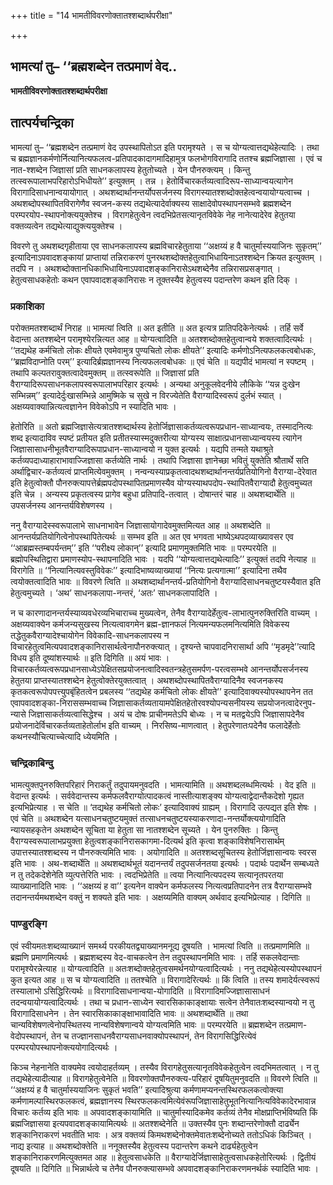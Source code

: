 +++
title = "14 भामतीविवरणोक्तातश्शब्दार्थपरीक्षा"

+++


## भामत्यां तु– ‘‘ब्रह्मशब्देन तत्प्रमाणं वेद..

**भामतीविवरणोक्तातश्शब्दार्थपरीक्षा**

## **तात्पर्यचन्द्रिका**

भामत्यां तु– ‘‘ब्रह्मशब्देन तत्प्रमाणं वेद उपस्थापितोऽत इति परामृश्यते । स च योग्यत्वात्तद्यथेहेत्यादिः । तथा च ब्रह्मज्ञानकर्मणोर्नित्यानित्यफलत्व-प्रतिपादकादागमादिहामुत्र फलभोगविरागादि ततश्च ब्रह्मजिज्ञासा । एवं च नात-श्शब्देन जिज्ञासां प्रति साधनकलापस्य हेतुतोच्यते । येन पौनरुक्त्यम् । किन्तु तत्स्वरूपालाभपरिहारोऽभिधीयते’’ इत्युक्तम् । तन्न । हेतोर्विचारकर्तव्यत्वादिरूप-साध्यान्वयत्यागेन विरागादिसाधनान्वयायोगात् । अथशब्दार्थानन्तर्योपसर्जनस्य विरागस्यातश्शब्दोक्तहेत्वन्वयायोग्यत्वाच्च । अथशब्दोपस्थापितविरागेणैव स्वजन-कस्य तद्यथेत्यादेर्वाक्यस्य साक्षादेवोपस्थापनसम्भवे ब्रह्मशब्देन परम्परयोप-स्थापनोक्त्ययुक्तेश्च । विरागहेतुत्वेन त्वदभिप्रेतसत्यानृतविवेके नेह नानेत्यादेरेव हेतुतया वक्तव्यत्वेन तद्यथेत्याद्युक्त्ययुक्तेश्च ।

विवरणे तु अथशब्दगृहीताया एव साधनकलापस्य ब्रह्मविचारहेतुताया ‘‘अक्षय्यं ह वै चातुर्मास्ययाजिनः सुकृतम्’’ इत्यादिनाऽपवादशङ्कायां प्राप्तायां तन्निराकरणं पुनरथशब्दोक्तहेतुत्वाभिधायिनाऽतश्शब्देन क्रियत इत्युक्तम् । तदपि न । अथशब्दोक्तानधिकाभिधायिनाऽपवादशङ्कानिरासेऽथशब्देनैव तन्निरासप्रसङ्गात् । हेतुत्वसाधकहेतोः कथन एवापवादशङ्कानिरासः न तूक्तस्यैव हेतुत्वस्य पदान्तरेण कथन इति दिक् ।

### **प्रकाशिका**

परोक्तमतश्शब्दार्थं निराह ॥ भामत्यां त्विति ॥ अत इतीति ॥ अत इत्यत्र प्रातिपदिकेनेत्यर्थः । तर्हि सर्वे वेदान्ता अतश्शब्देन परामृश्येरन्नित्यत आह ॥ योग्यत्वादिति ॥ अतश्शब्दोक्तहेतुत्वान्वये शक्तत्वादित्यर्थः । ‘‘तद्यथेह कर्मचितो लोकः क्षीयते एवमेवामुत्र पुण्यचितो लोकः क्षीयते’’ इत्यादिः कर्मणोऽनित्यफलकत्वबोधकः, ‘‘ब्रह्मविदाप्नोति परम्’’ इत्यादिर्ब्रह्मज्ञानस्य नित्यफलत्वबोधकः ॥ एवं चेति ॥ यद्यपीदं भामत्यां न स्पष्टम् । तथापि कल्पतरावुक्तत्वादेवमुक्तम् ॥ तत्स्वरूपेति ॥ जिज्ञासां प्रति वैराग्यादिरूपसाधनकलापस्वरूपालाभपरिहार इत्यर्थः । अन्यथा अनुकूलवेदनीये लौकिके ‘‘यन्न दुःखेन सम्भिन्नम्’’ इत्यादेर्दुःखासम्भिन्ने आमुष्मिके च सुखे न विरज्येतेति वैराग्यादिस्वरूपं दुर्लभं स्यात् । अक्षय्यवाक्यान्नित्यत्वज्ञानेन विवेकोऽपि न स्यादिति भावः ।

हेतोरिति ॥ अतो ब्रह्मजिज्ञासेत्यत्रातश्शब्दार्थस्य हेतोर्जिज्ञासाकर्तव्यत्वरूपप्रधान-साध्यान्वयः, तस्मादनित्यः शब्द इत्यादाविव स्पष्टं प्रतीयत इति प्रतीतस्यास्मदुक्तरीत्या योग्यस्य साक्षात्प्रधानसाध्यान्वयस्य त्यागेन जिज्ञासासाधनीभूतवैराग्यादिरूपाप्रधान-साध्यान्वयो न युक्त इत्यर्थः । यद्यपि तन्मते यथाश्रुते कर्तव्यपदाध्याहाराभावाज्जिज्ञासा कर्तव्येति नार्थः । तथापि जिज्ञासा ज्ञानेच्छा भवितुं युक्तेति श्रौतार्थे सति अर्थाद्विचार-कर्तव्यत्वं प्राप्तमित्येवमुक्तम् । नन्वन्यस्याप्रकृतत्वादथशब्दार्थानन्तर्यप्रतियोगिनो वैराग्या-देरेवात इति हेतुत्वोक्तौ पौनरुक्त्यापत्तेर्ब्रह्मपदोपस्थापितप्रमाणस्यैव योग्यस्याथपदोप-स्थापितवैराग्यादौ हेतुत्वमुच्यत इति चेन्न । अन्यस्य प्रकृतत्वस्य प्रागेव बहुधा प्रतिपादि-तत्वात् । दोषान्तरं चाह ॥ अथशब्दार्थेति ॥ उपसर्जनस्य आनन्तर्यविशेषणस्य ।

ननु वैराग्यादेस्स्वरूपालाभे साधनाभावेन जिज्ञासायोगादेवमुक्तमित्यत आह ॥ अथशब्देति ॥ आनन्तर्यप्रतियोगित्वेनोपस्थापितेत्यर्थः ॥ सम्भव इति ॥ अत एव भगवता भाष्येऽथपदव्याख्यावसर एव ‘‘आब्रह्मस्तम्बपर्यन्तम्’’ इति ‘‘परीक्ष्य लोकान्’’ इत्यादि प्रमाणमुक्तमिति भावः ॥ परम्परयेति ॥ ब्रह्मोपस्थितिद्वारा प्रमाणस्योप-स्थापनादिति भावः । यदपि ‘‘योग्यत्वात्तद्यथेत्यादिः’’ इत्युक्तं तदपि नेत्याह ॥ विरागेति ॥ ‘‘नित्यानित्यवस्तुविवेकः’’ इत्यादिभाष्यव्याख्यायां ‘‘नित्यः प्रत्यगात्मा’’ इत्यादिना तथैव त्वयोक्तत्वादिति भावः ॥ विवरणे त्विति ॥ अथशब्दार्थानन्तर्य-प्रतियोगिनो वैराग्यादिसाधनचतुष्टयस्यैवात इति हेतुत्वमुच्यते । ‘अथ’ साधनकलापा-नन्तरं, ‘अतः’ साधनकलापादिति ।

न च कारणादानन्तर्यस्याव्यवधेरव्यभिचाराच्च मुख्यत्वेन, तेनैव वैराग्यादेर्हेतुत्व-लाभात्पुनरुक्तिरिति वाच्यम् । अक्षय्यवाक्येन कर्मजन्यसुखस्य नित्यत्वावगमेन ब्रह्म-ज्ञानफलं नित्यमन्यफलमनित्यमिति विवेकस्य तद्धेतुकवैराग्यादेश्चायोगेन विवेकादि-साधनकलापस्य न विचारहेतुत्वमित्यपवादशङ्कानिरासार्थत्वेनापौनरुक्त्यात् । दृश्यन्ते चापवादनिरासार्था अपि ‘‘मृडमृदे’’त्यादि विधय इति दूष्यांशस्यार्थः ॥ इति दिगिति ॥ अयं भावः । विचारकर्तव्यत्वरूपप्रधानसाध्येऽपेक्षितसप्रयोजनत्वादिस्वतन्त्रहेतुसमर्पण-परत्वसम्भवे आनन्तर्योपसर्जनस्य हेतुतया प्राप्तस्यातश्शब्देन हेतुत्वोक्तेरयुक्तत्वात् । अथशब्दोपस्थापितवैराग्यादिनैव स्वजनकस्य कृतकत्वरूपोपपत्त्युपबृंहितत्वेन प्रबलस्य ‘‘तद्यथेह कर्मचितो लोकः क्षीयते’’ इत्यादिवाक्यस्योपस्थापनेन तत एवापवादशङ्का-निराससम्भवाच्च जिज्ञासाकर्तव्यतायामपेक्षितहेतोरवश्योपन्यसनीयस्य सप्रयोजनत्वादेरनुप-न्यासे जिज्ञासाकर्तव्यत्वासिद्धेश्च । अयं च दोषः प्राचीनमतेऽपि बोध्यः । न च मतद्वयेऽपि जिज्ञासापदेनैव प्रयोजनादेर्विचारकर्तव्यताहेतोर्लाभ इति वाच्यम् । निरसिष्य-माणत्वात् । हेतुपरेणातःपदेनैव फलादेर्हेतोः कथनस्यौचित्याच्चेत्यादि ध्येयमिति ।

### **चन्द्रिकाबिन्दु**

भामत्युक्तपुनरुक्तिपरिहारं निराकर्तुं तदुपायमनुवदति । भामत्यामिति ॥ अथशब्दलब्धमित्यर्थः । वेद इति ॥ वेदान्त इत्यर्थः । सर्ववेदान्तस्य कर्मफलवैराग्योत्पादकत्वं नास्तीत्याशङ्क्य योग्यत्वाद्वेदान्तैकदेशो गृह्यत इत्यभिप्रेत्याह । स चेति ॥ ‘तद्यथेह कर्मचितो लोकः’ इत्यादिवाक्यं ग्राह्यम् । विरागादि उत्पद्यत इति शेषः । एवं चेति ॥ अथशब्देन यत्साधनचतुष्टयमुक्तं तत्साधनचतुष्टयस्याकरणादा-नन्तर्योक्त्ययोगादिति न्यायसहकृतेन अथशब्देन सूचिता या हेतुता सा नातश्शब्देन सूच्यते । येन पुनरुक्तिः । किन्तु वैराग्यस्वरूपालाभप्रयुक्ता हेतुत्वशङ्कानिरासकागमा-दित्यर्थ इति कृत्वा शङ्काविशेषनिरासार्थम् उपात्तस्यातश्शब्दस्य न पौनरुक्त्यमिति भावः । अयोगादिति ॥ अतश्शब्दसूचितस्य हेतोर्जिज्ञासान्वयः स्वरस इति भावः । अथ-शब्दार्थेति ॥ अथशब्दार्थभूतं यदानन्तर्यं तदुपसर्जनतया इत्यर्थः । पदार्थः पदार्थेन सम्बध्यते न तु तदेकदेशेनेति व्युत्पत्तेरिति भावः । त्वदभिप्रेतेति ॥ त्वया नित्यानित्यपदस्य सत्यानृतपरतया व्याख्यानादिति भावः । ‘‘अक्षय्यं ह वा’’ इत्यनेन वाक्येन कर्मफलस्य नित्यत्वप्रतिपादनेन तत्र वैराग्यासम्भवे तदानन्तर्यमथशब्देन वक्तुं न शक्यते इति भावः । अक्षय्यमिति वाक्यम् अर्थवाद इत्यभिप्रेत्याह । दिगिति ॥

### **पाण्डुरङ्गि**

एवं स्वीयमतःशब्दव्याख्यानं समर्थ्य परकीयतद्व्याख्यानमनूद्य दूषयति । भामत्यां त्विति ॥ तत्प्रमाणमिति ॥ ब्रह्मणि प्रमाणमित्यर्थः । ब्रह्मशब्दस्य वेद-वाचकत्वेन तेन तदुपस्थापनमिति भावः । तर्हि सकलवेदान्ताः परामृश्येरन्नेत्याह ॥ योग्यत्वादिति ॥ अतःशब्दोक्तहेतुत्वसमर्थनयोग्यत्वादित्यर्थः । ननु तद्यथेहेत्यस्योपस्थापनं कुत इत्यत आह ॥ स च योग्यत्वादिति ॥ ततश्चेति ॥ विरागादेरित्यर्थः ॥ किं त्विति ॥ तस्य शमादेर्यत्स्वरूपं तस्यालाभो ऽसिद्धिरित्यर्थः ॥ विरागादिसाधनान्वया-योगादिति ॥ विरागादिमज्जिज्ञासासाधनं तदन्वयायोग्यत्वादित्यर्थः । तथा च प्रधान-साध्येन स्वारसिकाकाङ्क्षायाः सत्वेन तेनैवातःशब्दस्यान्वयो न तु विरागादिसाधनेन । तेन स्वारसिकाकाङ्क्षाभावादिति भावः ॥ अथशब्दार्थेति ॥ तथा चान्यविशेषणत्वेनोपस्थितस्य नान्यविशेषणान्वये योग्यत्वमिति भावः ॥ परम्परयेति ॥ ब्रह्मशब्देन तत्प्रमाण-वेदोपस्थापनं, तेन च तज्ज्ञानसाधनवैराग्यसाधनवाक्योपस्थापनं, तेन विरागसिद्धिरित्येवं परम्परयोपस्थापनोक्त्ययोगादित्यर्थः ।

किञ्च नेहनानेति वाक्यमेव त्वयोदाहर्तव्यम् । तस्यैव विरागहेतुसत्यानृतविवेकहेतुत्वेन त्वदभिमतत्वात् । न तु तद्यथेहेत्यादीत्याह ॥ विरागहेतुत्वेनेति ॥ विवरणोक्तपौनरुक्त्य-परिहारं दूषयितुमनुवदति ॥ विवरणे त्विति ॥ ‘‘अक्षय्यं ह वै चातुर्मास्ययाजिनः सुकृतं भवति’’ इत्यादिश्रुत्या कर्मणामप्यनन्तस्थिरफलकत्वोक्त्या कर्मणामल्पास्थिरफलकत्वं, ब्रह्मज्ञानस्य स्थिरफलकत्वमित्येवंरूपजिज्ञासाहेतुभूतनित्यानित्यविवेकादेरभावान्न विचारः कर्तव्य इति भावः ॥ अपवादशङ्कायामिति ॥ चातुर्मास्यादिकमेव कर्तव्यं तेनैव मोक्षप्राप्तिर्भविष्यति किं ब्रह्मजिज्ञासया इत्यपवादशङ्कायामित्यर्थः ॥ अतश्शब्देनेति ॥ उक्तस्यैव पुनः शब्दान्तरेणोक्तौ दार्ढ्येन शङ्कानिराकरणं भवतीति भावः । अत्र वक्तव्यं किमथशब्देनोक्तमेवातःशब्देनोच्यते ततोऽधिकं किञ्चित् । नाद्य इत्याह ॥ अथशब्दोक्तेति ॥ ननूक्तस्यैव हेतुत्वस्य पदान्तरेण कथने दार्ढ्यहेतुत्वेन शङ्कानिराकरणमित्युक्तमत आह ॥ हेतुत्वसाधकेति ॥ वैराग्यादेर्जिज्ञासाहेतुत्वसाधकहेतोरित्यर्थः । द्वितीयं दूषयति ॥ दिगिति ॥ भिन्नार्थत्वे च तेनैव पौनरुक्त्यासम्भवे अपवादशङ्कानिराकरणमनर्थकं स्यादिति भावः ।

